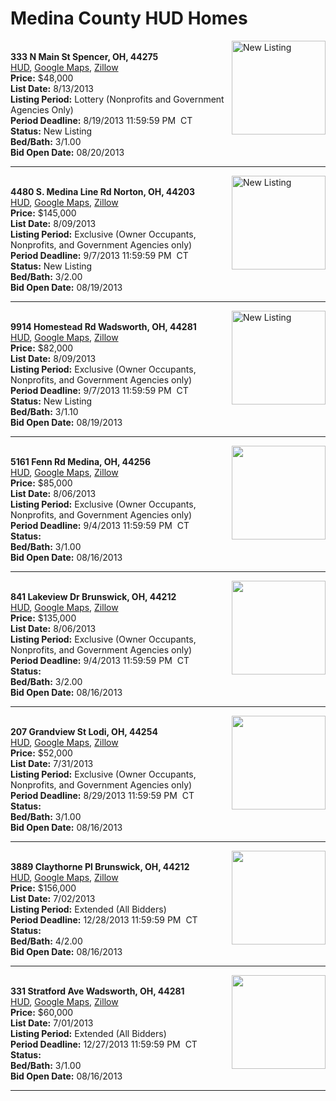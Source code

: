 # Medina County HUD Homes

[<img alt="New Listing" src="https://www.hudhomestore.com/pages/ImageShow.aspx?Case=412-534668" align="right" style="height:150px;">](http://www.hudhomestore.com/Listing/PropertyDetails.aspx?caseNumber=412-534668)  
**333 N Main St Spencer, OH, 44275**  
[HUD](http://www.hudhomestore.com/Listing/PropertyDetails.aspx?caseNumber=412-534668), [Google Maps](http://maps.google.com/maps?q=333+N+Main+St+Spencer%2C+OH%2C+44275), [Zillow](http://www.zillow.com/homes/333+N+Main+St+Spencer%2C+OH%2C+44275/)  
**Price:** $48,000  
**List Date:** 8/13/2013  
**Listing Period:** Lottery (Nonprofits and Government Agencies Only)  
**Period Deadline:** 8/19/2013 11:59:59 PM  CT  
**Status:** New Listing  
**Bed/Bath:** 3/1.00  
**Bid Open Date:** 08/20/2013

***

[<img alt="New Listing" src="https://www.hudhomestore.com/pages/ImageShow.aspx?Case=412-645034" align="right" style="height:150px;">](http://www.hudhomestore.com/Listing/PropertyDetails.aspx?caseNumber=412-645034)  
**4480 S. Medina Line Rd Norton, OH, 44203**  
[HUD](http://www.hudhomestore.com/Listing/PropertyDetails.aspx?caseNumber=412-645034), [Google Maps](http://maps.google.com/maps?q=4480+S.+Medina+Line+Rd+Norton%2C+OH%2C+44203), [Zillow](http://www.zillow.com/homes/4480+S.+Medina+Line+Rd+Norton%2C+OH%2C+44203/)  
**Price:** $145,000  
**List Date:** 8/09/2013  
**Listing Period:** Exclusive (Owner Occupants, Nonprofits, and Government Agencies only)  
**Period Deadline:** 9/7/2013 11:59:59 PM  CT  
**Status:** New Listing  
**Bed/Bath:** 3/2.00  
**Bid Open Date:** 08/19/2013

***

[<img alt="New Listing" src="https://www.hudhomestore.com/pages/ImageShow.aspx?Case=412-448243" align="right" style="height:150px;">](http://www.hudhomestore.com/Listing/PropertyDetails.aspx?caseNumber=412-448243)  
**9914 Homestead Rd Wadsworth, OH, 44281**  
[HUD](http://www.hudhomestore.com/Listing/PropertyDetails.aspx?caseNumber=412-448243), [Google Maps](http://maps.google.com/maps?q=9914+Homestead+Rd+Wadsworth%2C+OH%2C+44281), [Zillow](http://www.zillow.com/homes/9914+Homestead+Rd+Wadsworth%2C+OH%2C+44281/)  
**Price:** $82,000  
**List Date:** 8/09/2013  
**Listing Period:** Exclusive (Owner Occupants, Nonprofits, and Government Agencies only)  
**Period Deadline:** 9/7/2013 11:59:59 PM  CT  
**Status:** New Listing  
**Bed/Bath:** 3/1.10  
**Bid Open Date:** 08/19/2013

***

[<img alt="" src="https://www.hudhomestore.com/pages/ImageShow.aspx?Case=412-624687" align="right" style="height:150px;">](http://www.hudhomestore.com/Listing/PropertyDetails.aspx?caseNumber=412-624687)  
**5161 Fenn Rd Medina, OH, 44256**  
[HUD](http://www.hudhomestore.com/Listing/PropertyDetails.aspx?caseNumber=412-624687), [Google Maps](http://maps.google.com/maps?q=5161+Fenn+Rd+Medina%2C+OH%2C+44256), [Zillow](http://www.zillow.com/homes/5161+Fenn+Rd+Medina%2C+OH%2C+44256/)  
**Price:** $85,000  
**List Date:** 8/06/2013  
**Listing Period:** Exclusive (Owner Occupants, Nonprofits, and Government Agencies only)  
**Period Deadline:** 9/4/2013 11:59:59 PM  CT  
**Status:**   
**Bed/Bath:** 3/1.00  
**Bid Open Date:** 08/16/2013

***

[<img alt="" src="https://www.hudhomestore.com/pages/ImageShow.aspx?Case=412-604648" align="right" style="height:150px;">](http://www.hudhomestore.com/Listing/PropertyDetails.aspx?caseNumber=412-604648)  
**841 Lakeview Dr Brunswick, OH, 44212**  
[HUD](http://www.hudhomestore.com/Listing/PropertyDetails.aspx?caseNumber=412-604648), [Google Maps](http://maps.google.com/maps?q=841+Lakeview+Dr+Brunswick%2C+OH%2C+44212), [Zillow](http://www.zillow.com/homes/841+Lakeview+Dr+Brunswick%2C+OH%2C+44212/)  
**Price:** $135,000  
**List Date:** 8/06/2013  
**Listing Period:** Exclusive (Owner Occupants, Nonprofits, and Government Agencies only)  
**Period Deadline:** 9/4/2013 11:59:59 PM  CT  
**Status:**   
**Bed/Bath:** 3/2.00  
**Bid Open Date:** 08/16/2013

***

[<img alt="" src="https://www.hudhomestore.com/pages/ImageShow.aspx?Case=412-586492" align="right" style="height:150px;">](http://www.hudhomestore.com/Listing/PropertyDetails.aspx?caseNumber=412-586492)  
**207 Grandview St Lodi, OH, 44254**  
[HUD](http://www.hudhomestore.com/Listing/PropertyDetails.aspx?caseNumber=412-586492), [Google Maps](http://maps.google.com/maps?q=207+Grandview+St+Lodi%2C+OH%2C+44254), [Zillow](http://www.zillow.com/homes/207+Grandview+St+Lodi%2C+OH%2C+44254/)  
**Price:** $52,000  
**List Date:** 7/31/2013  
**Listing Period:** Exclusive (Owner Occupants, Nonprofits, and Government Agencies only)  
**Period Deadline:** 8/29/2013 11:59:59 PM  CT  
**Status:**   
**Bed/Bath:** 3/1.00  
**Bid Open Date:** 08/16/2013

***

[<img alt="" src="https://www.hudhomestore.com/pages/ImageShow.aspx?Case=412-566132" align="right" style="height:150px;">](http://www.hudhomestore.com/Listing/PropertyDetails.aspx?caseNumber=412-566132)  
**3889 Claythorne Pl Brunswick, OH, 44212**  
[HUD](http://www.hudhomestore.com/Listing/PropertyDetails.aspx?caseNumber=412-566132), [Google Maps](http://maps.google.com/maps?q=3889+Claythorne+Pl+Brunswick%2C+OH%2C+44212), [Zillow](http://www.zillow.com/homes/3889+Claythorne+Pl+Brunswick%2C+OH%2C+44212/)  
**Price:** $156,000  
**List Date:** 7/02/2013  
**Listing Period:** Extended (All Bidders)  
**Period Deadline:** 12/28/2013 11:59:59 PM  CT  
**Status:**   
**Bed/Bath:** 4/2.00  
**Bid Open Date:** 08/16/2013

***

[<img alt="" src="https://www.hudhomestore.com/pages/ImageShow.aspx?Case=412-564446" align="right" style="height:150px;">](http://www.hudhomestore.com/Listing/PropertyDetails.aspx?caseNumber=412-564446)  
**331 Stratford Ave Wadsworth, OH, 44281**  
[HUD](http://www.hudhomestore.com/Listing/PropertyDetails.aspx?caseNumber=412-564446), [Google Maps](http://maps.google.com/maps?q=331+Stratford+Ave+Wadsworth%2C+OH%2C+44281), [Zillow](http://www.zillow.com/homes/331+Stratford+Ave+Wadsworth%2C+OH%2C+44281/)  
**Price:** $60,000  
**List Date:** 7/01/2013  
**Listing Period:** Extended (All Bidders)  
**Period Deadline:** 12/27/2013 11:59:59 PM  CT  
**Status:**   
**Bed/Bath:** 3/1.00  
**Bid Open Date:** 08/16/2013

***


